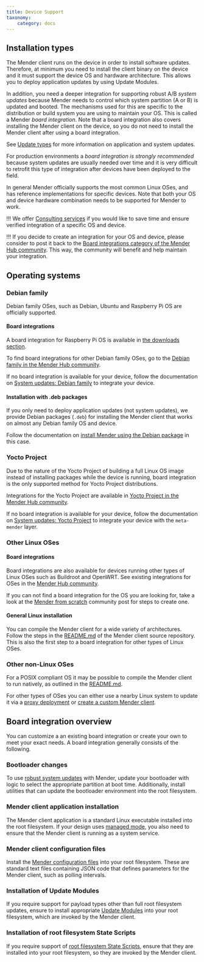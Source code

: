 ```yaml
---
title: Device Support
taxonomy:
    category: docs
---
```


## Installation types

The Mender client runs on the device in order to install software updates.
Therefore, at minimum you need to install the client binary on the device
and it must support the device OS and hardware architecture. This allows
you to deploy application updates by using Update Modules.

In addition, you need a deeper integration for supporting robust
A/B *system updates* because Mender needs to control which system
partition (A or B) is updated and booted. The mechanisms used for this are
specific to the distribution or build system you are using to maintain
your OS. This is called a Mender *board integration*.
Note that a board integration also covers installing the Mender client on
the device, so you do not need to install the Mender client after using a
board integration.

See [Update types](../../02.Overview/01.Introduction/docs.md#update-types) for more information
on application and system updates.

For production environments a *board integration is strongly recommended*
because system updates are usually needed over time and it
is very difficult to retrofit this type of integration after devices have been
deployed to the field.


In general Mender officially supports the most common Linux OSes, and has
reference implementations for specific devices. Note that both your OS and
device hardware combination needs to be supported for Mender to work.

!!! We offer [Consulting services](https://mender.io/support-and-services/board-integration?target=_blank) if you would like to save time and ensure verified integration of a specific OS and device.

!!! If you decide to create an integration for your OS and device, please consider to post it back to the [Board integrations category of the Mender Hub community](https://hub.mender.io/c/board-integrations?target=_blank). This way, the community will benefit and help maintain your integration.


## Operating systems


### Debian family

Debian family OSes, such as Debian, Ubuntu and Raspberry Pi OS are officially supported.


#### Board integrations

A board integration for Raspberry Pi OS is available in [the downloads section](../../09.Downloads/docs.md).

To find board integrations for other Debian family OSes,
go to the [Debian family in the Mender Hub community](https://hub.mender.io/c/board-integrations/debian-family?target=_blank).

If no board integration is available for your device, follow the documentation on
[System updates: Debian family](../../04.System-updates-Debian-family) to integrate your device.


#### Installation with .deb packages

If you only need to deploy application updates (not system updates),
we provide Debian packages (`.deb`) for installing the Mender client that works
on almost any Debian family OS and device.

Follow the documentation on [install Mender using the Debian package](../../03.Client-installation/02.Install-with-Debian-package/docs.md)
in this case.


### Yocto Project

Due to the nature of the Yocto Project of building a full Linux OS image instead of
installing packages while the device is running,
board integration is the only supported method for Yocto Project distributions.

Integrations for the Yocto Project are available in
[Yocto Project in the Mender Hub community](https://hub.mender.io/c/board-integrations/yocto-project?target=_blank).

If no board integration is available for your device, follow the documentation on
[System updates: Yocto Project](../../05.System-updates-Yocto-Project/chapter.md) to integrate your
device with the `meta-mender` layer.


### Other Linux OSes

#### Board integrations

Board integrations are also available for devices running other types of Linux OSes
such as Buildroot and OpenWRT. See existing integrations for OSes in the
[Mender Hub community](https://hub.mender.io/c/board-integrations?target=_blank).

If you can not find a board integration for the OS you are looking for,
take a look at the [Mender from scratch](https://hub.mender.io/t/mender-from-scratch?target=_blank)
community post for steps to create one.


#### General Linux installation

<!--AUTOVERSION: "mender/tree/%?target=_blank"/mender -->
You can compile the Mender client for a wide variety of architectures. Follow the steps in the
[README.md](https://github.com/mendersoftware/mender/tree/2.4.1?target=_blank#installing-from-source)
of the Mender client source repository. This is also the first step to a board integration for other types of Linux OSes.


### Other non-Linux OSes

<!--AUTOVERSION: "mender/tree/%?target=_blank"/mender -->
For a POSIX compliant OS it may be possible to compile the Mender client to run natively,
as outlined in the
[README.md](https://github.com/mendersoftware/mender/tree/2.4.1?target=_blank#installing-from-source).

For other types of OSes you can either use a nearby Linux system to update it via a
[proxy deployment](../../02.Overview/01.Introduction/docs.md#proxy-deployments) or
[create a custom Mender client](https://hub.mender.io/t/how-to-write-a-custom-client-interfacing-a-mender-server).


## Board integration overview

You can customize a an existing board integration or create your own
to meet your exact needs. A board integration generally consists of the following.


### Bootloader changes

To use [robust system
updates](../../02.Overview/01.Introduction/docs.md#robust-system-updates) with
Mender, update your bootloader with logic to select the appropriate partition at
boot time. Additionally, install utilities that can update the bootloader
environment into the root filesystem.


### Mender client application installation

The Mender client application is a standard Linux executable installed into the
root filesystem. If your design uses [managed
mode](../../02.Overview/01.Introduction/docs.md#client-modes-of-operation), you
also need to ensure that the Mender client is running as a system service.


### Mender client configuration files

Install the [Mender configuration
files](../../03.Client-installation/06.Configuration-file/docs.md) into your
root filesystem. These are standard text files containing JSON code that defines
parameters for the Mender client, such as polling intervals.


### Installation of Update Modules

If you require support for payload types other than full root filesystem
updates, ensure to install appropriate [Update
Modules](../../06.Artifact-creation/08.Create-a-custom-Update-Module/docs.md)
into your root filesystem, which are invoked by the Mender client.


### Installation of root filesystem State Scripts

If you require support of [root filesystem State
Scripts](../../06.Artifact-creation/04.State-scripts/docs.md#root-file-system-and-Artifact-scripts),
ensure that they are installed into your root filesystem, so they are invoked by the
Mender client.
